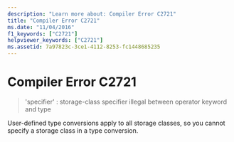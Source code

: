 ```yaml
---
description: "Learn more about: Compiler Error C2721"
title: "Compiler Error C2721"
ms.date: "11/04/2016"
f1_keywords: ["C2721"]
helpviewer_keywords: ["C2721"]
ms.assetid: 7a97823c-3ce1-4112-8253-fc1448685235
---
```

# Compiler Error C2721

> 'specifier' : storage-class specifier illegal between operator keyword and type

User-defined type conversions apply to all storage classes, so you cannot specify a storage class in a type conversion.
